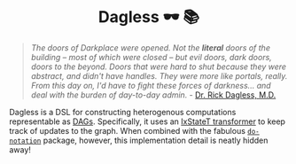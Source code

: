 # <div align="center">Dagless 🕶 📚</div>

> _The doors of Darkplace were opened. Not the **literal** doors of the building –
> most of which were closed – but evil doors, dark doors, doors to the beyond.
> Doors that were hard to shut because they were abstract, and didn't have
> handles. They were more like portals, really. From this day on, I'd have to
> fight these forces of darkness... and deal with the burden of day-to-day
> admin._ - [Dr. Rick Dagless,
  M.D.](https://en.wikipedia.org/wiki/Garth_Marenghi%27s_Darkplace)

Dagless is a DSL for constructing heterogenous computations representable as
[DAGs](https://en.wikipedia.org/wiki/Directed_acyclic_graph). Specifically, it
uses an [IxStateT
transformer](http://hackage.haskell.org/package/indexed-extras/docs/Control-Monad-Indexed-State.html)
to keep track of updates to the graph. When combined with the fabulous
[`do-notation`](http://hackage.haskell.org/package/do-notation) package,
however, this implementation detail is neatly hidden away!
